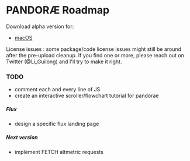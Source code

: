 # PANDORÆ Roadmap

Download alpha version for:
- [macOS](https://anthropos-ecosystems.com/pandorae/PANDORAE.app.zip)

License issues : some package/code license issues might still be around after the pre-upload cleanup. If you find one or more, please reach out on Twitter (@Li_Guilong) and I'll try to make it right.

### TODO
- comment each and every line of JS
- create an interactive scroller/flowchart tutorial for pandorae

##### Flux
- design a specific flux landing page

##### Next version
- implement FETCH altmetric requests
